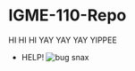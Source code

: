 # IGME-110-Repo

HI HI HI YAY YAY YAY YIPPEE
- HELP!
![bug snax](https://f4.bcbits.com/img/a0423289193_16.jpg)
